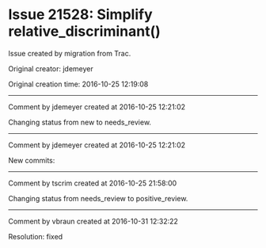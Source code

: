 # Issue 21528: Simplify relative_discriminant()

Issue created by migration from Trac.

Original creator: jdemeyer

Original creation time: 2016-10-25 12:19:08




---

Comment by jdemeyer created at 2016-10-25 12:21:02

Changing status from new to needs_review.


---

Comment by jdemeyer created at 2016-10-25 12:21:02

New commits:


---

Comment by tscrim created at 2016-10-25 21:58:00

Changing status from needs_review to positive_review.


---

Comment by vbraun created at 2016-10-31 12:32:22

Resolution: fixed
